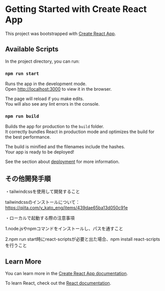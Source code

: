 # Getting Started with Create React App

This project was bootstrapped with [Create React App](https://github.com/facebook/create-react-app).

## Available Scripts

In the project directory, you can run:

### `npm run start`

Runs the app in the development mode.\
Open [http://localhost:3000](http://localhost:3000) to view it in the browser.

The page will reload if you make edits.\
You will also see any lint errors in the console.

### `npm run build`

Builds the app for production to the `build` folder.\
It correctly bundles React in production mode and optimizes the build for the best performance.

The build is minified and the filenames include the hashes.\
Your app is ready to be deployed!

See the section about [deployment](https://facebook.github.io/create-react-app/docs/deployment) for more information.

## その他開発手順

・tailwindcssを使用して開発すること

tailwindcssのインストールについて：https://qiita.com/y_kato_eng/items/439dae65ba13d050c91e

・ローカルで起動する際の注意事項

1.node.jsやnpmコマンドをインストールし、パスを通すこと

2.npm run start時にreact-scriptsが必要と出た場合、npm install react-scriptsを行うこと


## Learn More

You can learn more in the [Create React App documentation](https://facebook.github.io/create-react-app/docs/getting-started).

To learn React, check out the [React documentation](https://reactjs.org/).
